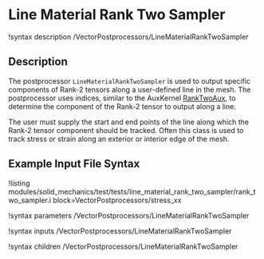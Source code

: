 # Line Material Rank Two Sampler

!syntax description /VectorPostprocessors/LineMaterialRankTwoSampler

## Description

The postprocessor `LineMaterialRankTwoSampler` is used to output specific components of Rank-2 tensors along a user-defined line in the mesh.
The postprocessor uses indices, similar to the AuxKernel [RankTwoAux](/RankTwoAux.md), to determine the component of the Rank-2 tensor to output along a line.

The user must supply the start and end points of the line along which the Rank-2 tensor component should be tracked.
Often this class is used to track stress or strain along an exterior or interior edge of the mesh.

## Example Input File Syntax

!listing modules/solid_mechanics/test/tests/line_material_rank_two_sampler/rank_two_sampler.i block=VectorPostprocessors/stress_xx

!syntax parameters /VectorPostprocessors/LineMaterialRankTwoSampler

!syntax inputs /VectorPostprocessors/LineMaterialRankTwoSampler

!syntax children /VectorPostprocessors/LineMaterialRankTwoSampler
